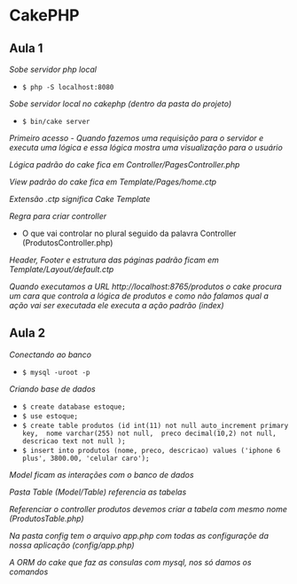 # CakePHP

## Aula 1

*Sobe servidor php local*
* `$ php -S localhost:8080`

*Sobe servidor local no cakephp (dentro da pasta do projeto)*
* `$ bin/cake server`

*Primeiro acesso - Quando fazemos uma requisição para o servidor e executa uma lógica e essa lógica mostra uma visualização para o usuário*

*Lógica padrão do cake fica em Controller/PagesController.php*

*View padrão do cake fica em Template/Pages/home.ctp*

*Extensão .ctp significa Cake Template*

*Regra para criar controller*
* O que vai controlar no plural seguido da palavra Controller (ProdutosController.php)

*Header, Footer e estrutura das páginas padrão ficam em Template/Layout/default.ctp*

*Quando executamos a URL http://localhost:8765/produtos o cake procura um cara que controla a lógica de produtos e como não falamos qual a ação vai ser executada ele executa a ação padrão (index)*

## Aula 2

*Conectando ao banco*
* `$ mysql -uroot -p`

*Criando base de dados*
* `$ create database estoque;`
* `$ use estoque;`
* `$ create table produtos (id int(11) not null auto_increment primary key, 
		nome varchar(255) not null, 
		preco decimal(10,2) not null, 
		descricao text not null
	);`
* `$ insert into produtos (nome, preco, descricao) values ('iphone 6 plus', 3800.00, 'celular caro');`

*Model ficam as interações com o banco de dados*

*Pasta Table (Model/Table) referencia as tabelas*

*Referenciar o controller produtos devemos criar a tabela com mesmo nome (ProdutosTable.php)*

*Na pasta config tem o arquivo app.php com todas as configuraçõe da nossa aplicação (config/app.php)*

*A ORM do cake que faz as consulas com mysql, nos só damos os comandos*
